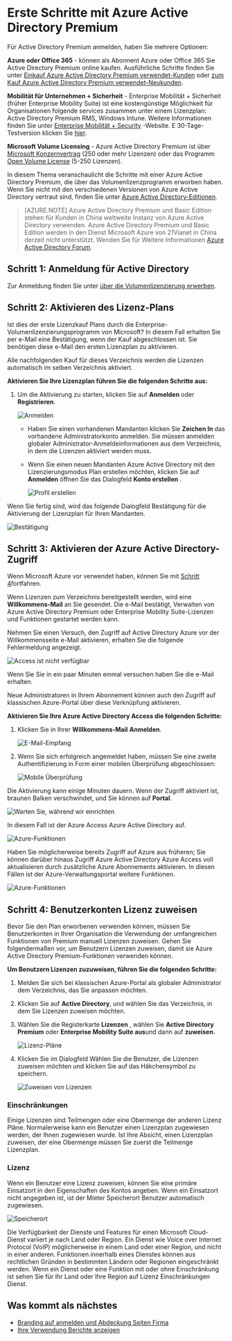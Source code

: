 <properties
    pageTitle="Erste Schritte mit Azure Active Directory Premium"
    description="Ein Thema, das sich für Azure Active Directory Premium Edition über die Volume Licensing-Website erläutert."
    services="active-directory"
    documentationCenter=""
    authors="markusvi"
    manager="femila" 
    editor=""/>

<tags
    ms.service="active-directory"
    ms.workload="infrastructure-services"
    ms.tgt_pltfrm="na"
    ms.devlang="na"
    ms.topic="get-started-article"
    ms.date="08/16/2016"
    ms.author="markvi"/>

# <a name="getting-started-with-azure-active-directory-premium"></a>Erste Schritte mit Azure Active Directory Premium


Für Active Directory Premium anmelden, haben Sie mehrere Optionen: 

**Azure oder Office 365** - können als Abonnent Azure oder Office 365 Sie Active Directory Premium online kaufen. Ausführliche Schritte finden Sie unter [Einkauf Azure Active Directory Premium verwendet-Kunden](https://channel9.msdn.com/Series/Azure-Active-Directory-Videos-Demos/How-to-Purchase-Azure-Active-Directory-Premium-Existing-Customer) oder [zum Kauf Azure Active Directory Premium verwendet-Neukunden](https://channel9.msdn.com/Series/Azure-Active-Directory-Videos-Demos/How-to-Purchase-Azure-Active-Directory-Premium-New-Customers).  

**Mobilität für Unternehmen + Sicherheit** - Enterprise Mobilität + Sicherheit (früher Enterprise Mobility Suite) ist eine kostengünstige Möglichkeit für Organisationen folgende services zusammen unter einem Lizenzplan: Active Directory Premium RMS, Windows Intune. Weitere Informationen finden Sie unter [Enterprise Mobilität + Security](https://www.microsoft.com/en-us/server-cloud/enterprise-mobility/overview.aspx) -Website. E 30-Tage-Testversion klicken Sie [hier](https://portal.office.com/Signup/Signup.aspx?OfferId=2E63A04D-BE0B-4A0F-A8CF-407C1C299221&dl=EMS&ali=1#0).


**Microsoft Volume Licensing** - Azure Active Directory Premium ist über [Microsoft Konzernvertrag](https://www.microsoft.com/en-us/licensing/licensing-programs/enterprise.aspx) (250 oder mehr Lizenzen) oder das Programm [Open Volume License](https://www.microsoft.com/en-us/licensing/licensing-programs/open-license.aspx) (5-250 Lizenzen).


In diesem Thema veranschaulicht die Schritte mit einer Azure Active Directory Premium, die über das Volumenlizenzprogramm erworben haben. Wenn Sie nicht mit den verschiedenen Versionen von Azure Active Directory vertraut sind, finden Sie unter [Azure Active Directory-Editionen](active-directory-editions.md).  

> [AZURE.NOTE]
Azure Active Directory Premium und Basic Edition stehen für Kunden in China weltweite Instanz von Azure Active Directory verwenden. Azure Active Directory Premium und Basic Edition werden in den Dienst Microsoft Azure von 21Vianet in China derzeit nicht unterstützt. Wenden Sie für Weitere Informationen [Azure Active Directory Forum](https://feedback.azure.com/forums/169401-azure-active-directory/).




## <a name="step-1-sign-up-for-active-directory-premium"></a>Schritt 1: Anmeldung für Active Directory

Zur Anmeldung finden Sie unter [über die Volumenlizenzierung erwerben](http://www.microsoft.com/en-us/licensing/how-to-buy/how-to-buy.aspx).



## <a name="step-2-activate-your-license-plan"></a>Schritt 2: Aktivieren des Lizenz-Plans

Ist dies der erste Lizenzkauf Plans durch die Enterprise-Volumenlizenzierungsprogramm von Microsoft?
In diesem Fall erhalten Sie per e-Mail eine Bestätigung, wenn der Kauf abgeschlossen ist.
Sie benötigen diese e-Mail den ersten Lizenzplan zu aktivieren.

Alle nachfolgenden Kauf für dieses Verzeichnis werden die Lizenzen automatisch im selben Verzeichnis aktiviert.



**Aktivieren Sie Ihre Lizenzplan führen Sie die folgenden Schritte aus:**


1. Um die Aktivierung zu starten, klicken Sie auf **Anmelden** oder **Registrieren**.

    ![Anmelden][1]



    - Haben Sie einen vorhandenen Mandanten klicken Sie **Zeichen In** das vorhandene Administratorkonto anmelden. Sie müssen anmelden globaler Administrator-Anmeldeinformationen aus dem Verzeichnis, in dem die Lizenzen aktiviert werden muss.

    - Wenn Sie einen neuen Mandanten Azure Active Directory mit den Lizenzierungsmodus Plan erstellen möchten, klicken Sie auf **Anmelden** öffnen Sie das Dialogfeld **Konto erstellen** .

        ![Profil erstellen][2]

Wenn Sie fertig sind, wird das folgende Dialogfeld Bestätigung für die Aktivierung der Lizenzplan für Ihren Mandanten.

![Bestätigung][3]

## <a name="step-3-activate-your-azure-active-directory-access"></a>Schritt 3: Aktivieren der Azure Active Directory-Zugriff

Wenn Microsoft Azure vor verwendet haben, können Sie mit [Schritt 4](#step-4-assign-license-to-user-accounts)fortfahren. 

Wenn Lizenzen zum Verzeichnis bereitgestellt werden, wird eine **Willkommens-Mail** an Sie gesendet. Die e-Mail bestätigt, Verwalten von Azure Active Directory Premium oder Enterprise Mobility Suite-Lizenzen und Funktionen gestartet werden kann. 

Nehmen Sie einen Versuch, den Zugriff auf Active Directory Azure vor der Willkommensseite e-Mail aktivieren, erhalten Sie die folgende Fehlermeldung angezeigt. 

![Access ist nicht verfügbar][9]

Wenn Sie Sie in ein paar Minuten einmal versuchen haben Sie die e-Mail erhalten.

Neue Administratoren in Ihrem Abonnement können auch den Zugriff auf klassischen Azure-Portal über diese Verknüpfung aktivieren.






**Aktivieren Sie Ihre Azure Active Directory Access die folgenden Schritte:**

1. Klicken Sie in Ihrer **Willkommens-Mail** **Anmelden**. 
    
    ![E-Mail-Empfang][4]

2. Wenn Sie sich erfolgreich angemeldet haben, müssen Sie eine zweite Authentifizierung in Form einer mobilen Überprüfung abgeschlossen:

    ![Mobile Überprüfung][5]

Die Aktivierung kann einige Minuten dauern. Wenn der Zugriff aktiviert ist, braunen Balken verschwindet, und Sie können auf **Portal**.

![Warten Sie, während wir einrichten][6]

In diesem Fall ist der Azure Access Azure Active Directory auf.

![Azure-Funktionen][7]

Haben Sie möglicherweise bereits Zugriff auf Azure aus früheren; Sie können darüber hinaus Zugriff Azure Active Directory Azure Access voll aktualisieren durch zusätzliche Azure Abonnements aktivieren. In diesen Fällen ist der Azure-Verwaltungsportal weitere Funktionen.

![Azure-Funktionen][8]



## <a name="step-4-assign-license-to-user-accounts"></a>Schritt 4: Benutzerkonten Lizenz zuweisen

Bevor Sie den Plan erworbenen verwenden können, müssen Sie Benutzerkonten in Ihrer Organisation die Verwendung der umfangreichen Funktionen von Premium manuell Lizenzen zuweisen. Gehen Sie folgendermaßen vor, um Benutzern Lizenzen zuweisen, damit sie Azure Active Directory Premium-Funktionen verwenden können.

**Um Benutzern Lizenzen zuzuweisen, führen Sie die folgenden Schritte:**

1. Melden Sie sich bei klassischen Azure-Portal als globaler Administrator dem Verzeichnis, das Sie anpassen möchten.
2. Klicken Sie auf **Active Directory**, und wählen Sie das Verzeichnis, in dem Sie Lizenzen zuweisen möchten.
3. Wählen Sie die Registerkarte **Lizenzen** , wählen Sie **Active Directory Premium** oder **Enterprise Mobility Suite aus**und dann auf **zuweisen**.

    ![Lizenz-Pläne][10]

4. Klicken Sie im Dialogfeld Wählen Sie die Benutzer, die Lizenzen zuweisen möchten und klicken Sie auf das Häkchensymbol zu speichern.

    ![Zuweisen von Lizenzen][11]

### <a name="license-restrictions"></a>Einschränkungen

Einige Lizenzen sind Teilmengen oder eine Obermenge der anderen Lizenz Pläne. Normalerweise kann ein Benutzer einen Lizenzplan zugewiesen werden, der Ihnen zugewiesen wurde. Ist Ihre Absicht, einen Lizenzplan zuweisen, der eine Obermenge müssen Sie zuerst die Teilmenge Lizenzplan.

### <a name="license-requirements"></a>Lizenz

Wenn ein Benutzer eine Lizenz zuweisen, können Sie eine primäre Einsatzort in den Eigenschaften des Kontos angeben. Wenn ein Einsatzort nicht angegeben ist, ist der Mieter Speicherort Benutzer automatisch zugewiesen.

![Speicherort][12]

Die Verfügbarkeit der Dienste und Features für einen Microsoft Cloud-Dienst variiert je nach Land oder Region. Ein Dienst wie Voice over Internet Protocol (VoIP) möglicherweise in einem Land oder einer Region, und nicht in einer anderen. Funktionen innerhalb eines Dienstes können aus rechtlichen Gründen in bestimmten Ländern oder Regionen eingeschränkt werden. Wenn ein Dienst oder eine Funktion mit oder ohne Einschränkung ist sehen Sie für Ihr Land oder Ihre Region auf Lizenz Einschränkungen Dienst.

## <a name="whats-next"></a>Was kommt als nächstes

- [Branding auf anmelden und Abdeckung Seiten Firma](active-directory-add-company-branding.md)
- [Ihre Verwendung Berichte anzeigen](active-directory-view-access-usage-reports.md)

<!--Image references-->
[1]: ./media/active-directory-get-started-premium/MOLSEmail.png
[2]: ./media/active-directory-get-started-premium/MOLSAccountProfile.png
[3]: ./media/active-directory-get-started-premium/MOLSThankYou.png
[4]: ./media/active-directory-get-started-premium/AADEmail.png
[5]: ./media/active-directory-get-started-premium/SignUppage.png
[6]: ./media/active-directory-get-started-premium/Subscriptionspage.png
[7]: ./media/active-directory-get-started-premium/Premiuminportal.png
[8]: ./media/active-directory-get-started-premium/Premiuminportal_large.png
[9]: ./media/active-directory-get-started-premium/Signuppage_oops.png
[10]: ./media/active-directory-get-started-premium/contosolicenseplan.png
[11]: ./media/active-directory-get-started-premium/Assignlicensespicker.png
[12]: ./media/active-directory-get-started-premium/Usagelocation.png
